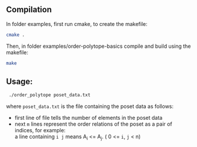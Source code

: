 ## Compilation
In folder examples, first run cmake, to create the makefile:

```bash
cmake .
```

Then, in folder examples/order-polytope-basics compile and build using the makefile:

```bash
make
```

## Usage:
```bash
 ./order_polytope poset_data.txt
```  
where `poset_data.txt` is the file containing the poset data as follows:
- first line of file tells the number of elements in the poset data
- next `m` lines represent the order relations of the poset as a pair of indices, for example:  
a line containing `i j` means A<sub>i</sub> <= A<sub>j</sub>. ( 0 <= `i`, `j` < n)
    